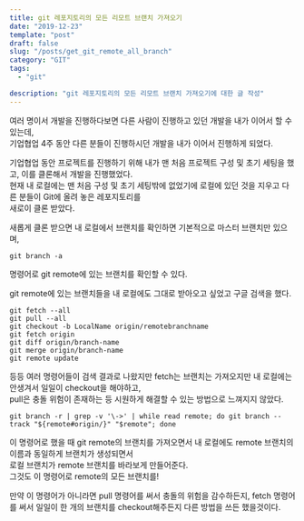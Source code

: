 ```yaml
---
title: git 레포지토리의 모든 리모트 브랜치 가져오기
date: "2019-12-23"
template: "post"
draft: false
slug: "/posts/get_git_remote_all_branch"
category: "GIT"
tags:
  - "git"

description: "git 레포지토리의 모든 리모트 브랜치 가져오기에 대한 글 작성"
---
```


여러 명이서 개발을 진행하다보면 다른 사람이 진행하고 있던 개발을 내가 이어서 할 수 있는데,  
기업협업 4주 동안 다른 분들이 진행하시던 개발을 내가 이어서 진행하게 되었다.

기업협업 동안 프로젝트를 진행하기 위해 내가 맨 처음 프로젝트 구성 및 초기 세팅을 했고, 이를 클론해서 개발을 진행했었다.  
현재 내 로컬에는 맨 처음 구성 및 초기 세팅밖에 없었기에 로컬에 있던 것을 지우고 다른 분들이 Git에 올려 놓은 레포지토리를  
새로이 클론 받았다.

새롭게 클론 받으면 내 로컬에서 브랜치를 확인하면 기본적으로 마스터 브랜치만 있으며,

```
git branch -a
```

명령어로 git remote에 있는 브랜치를 확인할 수 있다.

git remote에 있는 브랜치들을 내 로컬에도 그대로 받아오고 싶었고 구글 검색을 했다.

```
git fetch --all
git pull --all
git checkout -b LocalName origin/remotebranchname
git fetch origin
git diff origin/branch-name
git merge origin/branch-name
git remote update
```

등등 여러 명령어들이 검색 결과로 나왔지만 fetch는 브랜치는 가져오지만 내 로컬에는 안생겨서 일일이 checkout을 해야하고,  
pull은 충돌 위험이 존재하는 등 시원하게 해결할 수 있는 방법으로 느껴지지 않았다.

```
git branch -r | grep -v '\->' | while read remote; do git branch --track "${remote#origin/}" "$remote"; done
```

이 명령어로 했을 때 git remote의 브랜치를 가져오면서 내 로컬에도 remote 브랜치의 이름과 동일하게 브랜치가 생성되면서  
로컬 브랜치가 remote 브랜치를 바라보게 만들어준다.  
그것도 이 명령어로 remote의 모든 브랜치를!

만약 이 명령어가 아니라면 pull 명령어를 써서 충돌의 위험을 감수하든지, fetch 명령어를 써서 일일이 한 개의 브랜치를 checkout해주든지 다른 방법을 쓰든 했을것이다.
